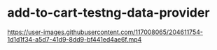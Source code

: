 # add-to-cart-testng-data-provider

https://user-images.githubusercontent.com/117008065/204611754-1d1d1f34-a5d7-41d9-8dd9-bf441ed4ae6f.mp4

